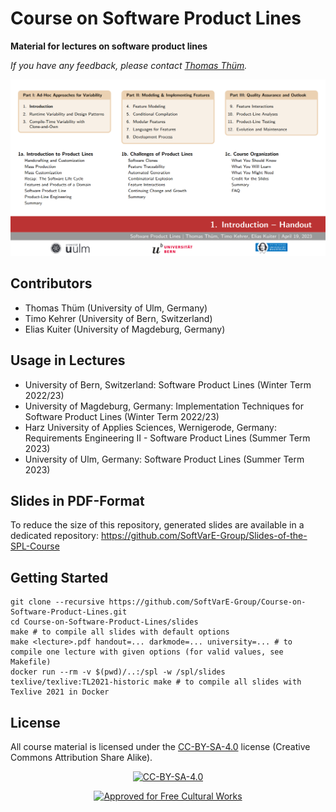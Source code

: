 # Course on Software Product Lines

**Material for lectures on software product lines**

*If you have any feedback, please contact [Thomas Thüm](mailto:thomas.thuem@uni-ulm.de).*

<a href="https://github.com/SoftVarE-Group/Slides-of-the-SPL-Course">
<picture>
  <source media="(prefers-color-scheme: dark)" srcset="pics/course/overview-dark.png">
  <img src="pics/course/overview-light.png">
</picture>
</a>

## Contributors

- Thomas Thüm (University of Ulm, Germany)
- Timo Kehrer (University of Bern, Switzerland)
- Elias Kuiter (University of Magdeburg, Germany)

## Usage in Lectures

- University of Bern, Switzerland: Software Product Lines (Winter Term 2022/23)
- University of Magdeburg, Germany: Implementation Techniques for Software Product Lines (Winter Term 2022/23)
- Harz University of Applies Sciences, Wernigerode, Germany: Requirements Engineering II - Software Product Lines (Summer Term 2023)
- University of Ulm, Germany: Software Product Lines (Summer Term 2023)

## Slides in PDF-Format

To reduce the size of this repository, generated slides are available in a dedicated repository: https://github.com/SoftVarE-Group/Slides-of-the-SPL-Course

## Getting Started

```
git clone --recursive https://github.com/SoftVarE-Group/Course-on-Software-Product-Lines.git
cd Course-on-Software-Product-Lines/slides
make # to compile all slides with default options
make <lecture>.pdf handout=... darkmode=... university=... # to compile one lecture with given options (for valid values, see Makefile)
docker run --rm -v $(pwd)/..:/spl -w /spl/slides texlive/texlive:TL2021-historic make # to compile all slides with Texlive 2021 in Docker
```

## License

All course material is licensed under the <a href="http://creativecommons.org/licenses/by-sa/4.0/">CC-BY-SA-4.0</a> license (Creative Commons Attribution Share Alike).

<p align="center">
	<a href="http://creativecommons.org/licenses/by-sa/4.0/"><img src="https://i.creativecommons.org/l/by-sa/4.0/88x31.png" alt="CC-BY-SA-4.0"/></a>
</p>

<p align="center">
	<a href="https://creativecommons.org/share-your-work/public-domain/freeworks"><img src="https://upload.wikimedia.org/wikipedia/commons/b/b7/Approved-for-free-cultural-works.svg" alt="Approved for Free Cultural Works"/></a>
</p>
